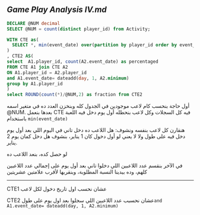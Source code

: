 ## _Game Play Analysis IV.md_

```sql
DECLARE @NUM decimal
SELECT @NUM = count(distinct player_id) from Activity;

WITH CTE as(
  SELECT *, min(event_date) over(partition by player_id order by event_date) as minimum from Activity
)
, CTE2 AS(
select  A1.player_id, count(A2.event_date) as percentaged
FROM CTE A1 join CTE A2
ON A1.player_id = A2.player_id
and A1.event_date= dateadd(day, 1, A2.minimum)
group by A1.player_id
)
select ROUND(count(*)/@NUM,2) as fraction from CTE2
```

أول حاجة بنحسب كام لاعب موجودين في الجدول كله وبنخزن العدد ده في متغير اسمه @NUM.
بعدها بنعمل CTE فيه كل السجلات وكل لاعب بنحطله أول يوم دخل فيه اللعبة باستخدام ```min(event_date)```

 هنقارن كل لاعب بنفسه ونشوف:
هل اللاعب ده دخل تاني في اليوم اللي بعد أول يوم دخل فيه على طول ولا لا
يعني لو أول دخول كان 1 يناير، بنشوف هل دخل كمان يوم 2 يناير.

لو حصل كده، بنعد اللاعب ده

في الآخر بنقسم عدد اللاعبين اللي دخلوا تاني بعد أول يوم
على إجمالي عدد اللاعبين كلهم، وده بيدينا النسبة المطلوبة، وبنقربها لأقرب علامتين عشريتين

---
CTE1 عشان نحسب اول تاريخ دخول لكل لاعب

CTE2 عشان نحسبب عدد اللاعبين اللي سجلوا بعد اول يوم على طول```and A1.event_date= dateadd(day, 1, A2.minimum)```
